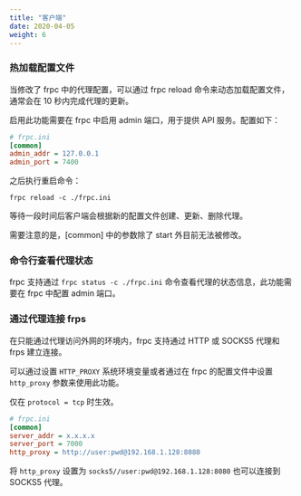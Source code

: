```yaml
---
title: "客户端"
date: 2020-04-05
weight: 6
---
```


### 热加载配置文件

当修改了 frpc 中的代理配置，可以通过 frpc reload 命令来动态加载配置文件，通常会在 10 秒内完成代理的更新。

启用此功能需要在 frpc 中启用 admin 端口，用于提供 API 服务。配置如下：

```ini
# frpc.ini
[common]
admin_addr = 127.0.0.1
admin_port = 7400
```

之后执行重启命令：

`frpc reload -c ./frpc.ini`

等待一段时间后客户端会根据新的配置文件创建、更新、删除代理。

需要注意的是，[common] 中的参数除了 start 外目前无法被修改。

### 命令行查看代理状态

frpc 支持通过 `frpc status -c ./frpc.ini` 命令查看代理的状态信息，此功能需要在 frpc 中配置 admin 端口。

### 通过代理连接 frps

在只能通过代理访问外网的环境内，frpc 支持通过 HTTP 或 SOCKS5 代理和 frps 建立连接。

可以通过设置 `HTTP_PROXY` 系统环境变量或者通过在 frpc 的配置文件中设置 `http_proxy` 参数来使用此功能。

仅在 `protocol = tcp` 时生效。

```ini
# frpc.ini
[common]
server_addr = x.x.x.x
server_port = 7000
http_proxy = http://user:pwd@192.168.1.128:8080
```

将 `http_proxy` 设置为 `socks5//user:pwd@192.168.1.128:8080` 也可以连接到 SOCKS5 代理。
